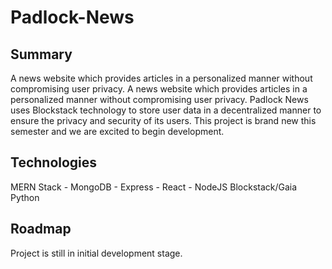 # Padlock-News

## Summary

A news website which provides articles in a personalized manner without compromising user privacy. A news website which provides articles in a personalized manner without compromising user
privacy. Padlock News uses Blockstack technology to store user data in a decentralized manner
to ensure the privacy and security of its users. This project is brand new this semester and we
are excited to begin development.

## Technologies

MERN Stack
	- MongoDB
	- Express
	- React
	- NodeJS
Blockstack/Gaia
Python

## Roadmap

Project is still in initial development stage.